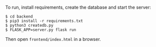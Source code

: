 To run, install requirements, create the database and start the server:

```
$ cd backend
$ pip3 install -r requirements.txt
$ python3 createdb.py
$ FLASK_APP=server.py flask run
```

Then open `frontend/index.html` in a browser.

